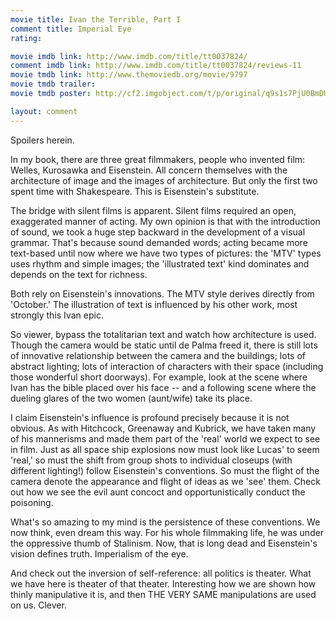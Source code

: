 ```yaml
---
movie title: Ivan the Terrible, Part I
comment title: Imperial Eye
rating: 

movie imdb link: http://www.imdb.com/title/tt0037824/
comment imdb link: http://www.imdb.com/title/tt0037824/reviews-11
movie tmdb link: http://www.themoviedb.org/movie/9797
movie tmdb trailer: 
movie tmdb poster: http://cf2.imgobject.com/t/p/original/q9s1s7PjU0BmDU74qOR3P4vrzis.jpg

layout: comment
---
```


Spoilers herein.

In my book, there are three great filmmakers, people who invented film: Welles, Kurosawka and Eisenstein. All concern themselves with the architecture of image and the images of architecture. But only the first two spent time with Shakespeare. This is Eisenstein's substitute.

The bridge with silent films is apparent. Silent films required an open, exaggerated manner of acting. My own opinion is that with the introduction of sound, we took a huge step backward in the development of a visual grammar. That's because sound demanded words; acting became more text-based until now where we have two types of pictures: the 'MTV' types uses rhythm and simple images; the 'illustrated text' kind dominates and depends on the text for richness.

Both rely on Eisenstein's innovations. The MTV style derives directly from 'October.' The illustration of text is influenced by his other work, most strongly this Ivan epic.

So viewer, bypass the totalitarian text and watch how architecture is used. Though the camera would be static until de Palma freed it, there is still lots of innovative relationship between the camera and the buildings; lots of abstract lighting; lots of interaction of characters with their space (including those wonderful short doorways). For example, look at the scene where Ivan has the bible placed over his face -- and a following scene where the dueling glares of the two women (aunt/wife) take its place.

I claim Eisenstein's influence is profound precisely because it is not obvious. As with Hitchcock, Greenaway and Kubrick, we have taken many of his mannerisms and made them part of the 'real' world we expect to see in film. Just as all space ship explosions now must look like Lucas' to seem 'real,' so must the shift from group shots to individual closeups (with different lighting!) follow Eisenstein's conventions. So must the flight of the camera denote the appearance and flight of ideas as we 'see' them. Check out how we see the evil aunt concoct and opportunistically conduct the poisoning.

What's so amazing to my mind is the persistence of these conventions. We now think, even dream this way. For his whole filmmaking life, he was under the oppressive thumb of Stalinism. Now, that is long dead and Eisenstein's vision defines truth. Imperialism of the eye.

And check out the inversion of self-reference: all politics is theater. What we have here is theater of that theater. Interesting how we are shown how thinly manipulative it is, and then THE VERY SAME manipulations are used on us. Clever.